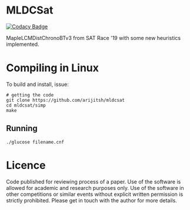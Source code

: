 # MLDCSat

[![Codacy Badge](https://api.codacy.com/project/badge/Grade/0832c562b7594f6b9ca45f5fcb64b088)](https://app.codacy.com/manual/arijitsh/mldcsat?utm_source=github.com&utm_medium=referral&utm_content=arijitsh/mldcsat&utm_campaign=Badge_Grade_Dashboard)

MapleLCMDistChronoBTv3 from SAT Race '19 with some new heuristics implemented.

# Compiling in Linux
To build and install, issue:
```
# getting the code
git clone https://github.com/arijitsh/mldcsat
cd mldcsat/simp
make
```
## Running
```
./glucose filename.cnf
```

# Licence
Code published for reviewing process of a paper. Use  of  the  software is allowed for academic and research purposes only. Use of the software in other competitions or similar events without explicit written permission is strictly prohibited. Please get in touch with the author for more details.

